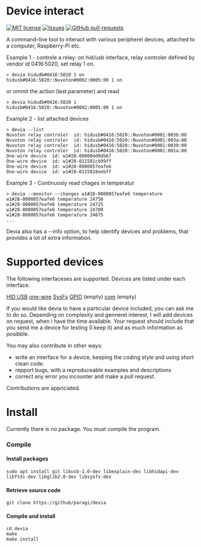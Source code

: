
# Device interact
[![MIT license](http://img.shields.io/badge/license-MIT-brightgreen.svg)](http://opensource.org/licenses/MIT)
[![Issues](http://img.shields.io/github/issues/paragi/devia.svg)]( https://github.com/Paragi/devia/issues )
[![GitHub pull-requests](https://img.shields.io/github/issues-pr/paragi/devia.svg)](https://GitHub.com/paragi/devia/pull/)

A command-line tool to interact with various peripherel devices, attached to a computer, Raspberry-Pi etc.


Example 1 - controle a relay: on hid/usb interface, relay controler defined by vendor id 0416:5020, set relay 1 on.

    > devia hidudb#0416:5020 1 on
    hidusb#0416:5020::Nuvoton#0002:0005:00 1 on

or ommit the action (last parameter) and read 

    > devia hidudb#0416:5020 1 
    hidusb#0416:5020::Nuvoton#0002:0005:00 1 on
  
Example 2 - list attached devices

    > devia --list
    Nuvoton relay controler  id: hidusb#0416:5020::Nuvoton#0001:003b:00
    Nuvoton relay controler  id: hidusb#0416:5020::Nuvoton#0001:003a:00
    Nuvoton relay controler  id: hidusb#0416:5020::Nuvoton#0001:0039:00
    Nuvoton relay controler  id: hidusb#0416:5020::Nuvoton#0001:001a:00
    One-wire device  id: w1#28-000004d0db67 
    One-wire device  id: w1#28-011581cb99ff 
    One-wire device  id: w1#28-0000057eafe6 
    One-wire device  id: w1#28-0115818eebff 


Example 3 - Continuosly read chages in temperatur

    > devia --monitor --changes w1#28-0000057eafe6 temperature
    w1#28-0000057eafe6 temperature 24750
    w1#28-0000057eafe6 temperature 24725
    w1#28-0000057eafe6 temperature 24700
    w1#28-0000057eafe6 temperature 24675
    ...

Devia also has a --info option, to help identify devices and problems, that provides a lot of extra information.

# Supported devices

The following interfaceses are supported. 
Devices are listed under each interface.

[HID USB](doc/hidusb.md)
[one-wire](doc/w1)
[SysFs](doc/sysfs.md)
[GPIO](doc/gpio.md) (empty)
[com](doc/com.md) (empty)


If you would like devia to have a particular device included, you can ask me to do so. 
Depending on complexity and gennerel interest, I will add devices on request, when i have the time available.
Your request should include that you send me a device for testing (I keep it) and as much information as posibble.

You may also contribute in other ways:
- write an interface for a device, keeping the coding style and using short clean code.
- repport bugs, with a reproduceable examples and descriptions
- correct any error you incounter and make a pull request.

Contributions are appriciated.


# Install

Currently there is no package. You must compile the program.

### Compile

  #### Install packages

    sudo apt install git libusb-1.0-dev libexplain-dev libhidapi-dev libftdi-dev libglib2.0-dev libsysfs-dev

  #### Retrieve source code

    git clone https://github/paragi/devia

  #### Compile and install

    cd devia
    make
    make install

